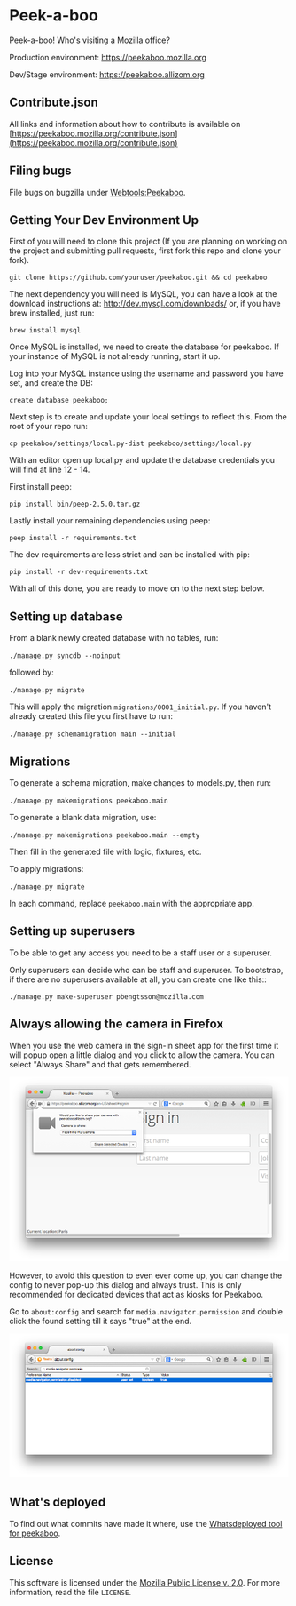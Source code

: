 Peek-a-boo
==========

Peek-a-boo! Who's visiting a Mozilla office?

Production environment: https://peekaboo.mozilla.org

Dev/Stage environment: https://peekaboo.allizom.org

Contribute.json
---------------

All links and information about how to contribute is available on
[https://peekaboo.mozilla.org/contribute.json](https://peekaboo.mozilla.org/contribute.json)

Filing bugs
-----------

File bugs on bugzilla under [Webtools:Peekaboo](https://bugzilla.mozilla.org/enter_bug.cgi?product=Webtools&component=Peekaboo).

Getting Your Dev Environment Up
-------------------------------

First of you will need to clone this project (If you are planning on working on the
project and submitting pull requests, first fork this repo and clone your fork).

    git clone https://github.com/youruser/peekaboo.git && cd peekaboo

The next dependency you will need is MySQL, you can have a look at the download instructions at:
http://dev.mysql.com/downloads/ or, if you have brew installed, just run:

    brew install mysql

Once MySQL is installed, we need to create the database for peekaboo. If your instance of MySQL
is not already running, start it up.

Log into your MySQL instance using the username and password you have set, and create the DB:

    create database peekaboo;

Next step is to create and update your local settings to reflect this. From the root of your repo run:

    cp peekaboo/settings/local.py-dist peekaboo/settings/local.py

With an editor open up local.py and update the database credentials you will find at line 12 - 14.

First install peep:

    pip install bin/peep-2.5.0.tar.gz

Lastly install your remaining dependencies using peep:

    peep install -r requirements.txt

The dev requirements are less strict and can be installed with pip:

    pip install -r dev-requirements.txt

With all of this done, you are ready to move on to the next step below.


Setting up database
-------------------

From a blank newly created database with no tables, run:

``./manage.py syncdb --noinput``

followed by:

``./manage.py migrate``

This will apply the migration ``migrations/0001_initial.py``. If you
haven't already created this file you first have to run:

``./manage.py schemamigration main --initial``

Migrations
----------

To generate a schema migration, make changes to models.py, then run:

``./manage.py makemigrations peekaboo.main``

To generate a blank data migration, use:

``./manage.py makemigrations peekaboo.main --empty``

Then fill in the generated file with logic, fixtures, etc.

To apply migrations:

``./manage.py migrate``

In each command, replace `peekaboo.main` with the appropriate app.


Setting up superusers
---------------------

To be able to get any access you need to be a staff user or a superuser.

Only superusers can decide who can be staff and superuser. To
bootstrap, if there are no superusers available at all, you can create
one like this::

    ./manage.py make-superuser pbengtsson@mozilla.com


Always allowing the camera in Firefox
-------------------------------------

When you use the web camera in the sign-in sheet app for the first
time it will popup open a little dialog and you click to allow the
camera. You can select "Always Share" and that gets remembered.

![Always Share](always-share-screenshot.png)

However, to avoid this question to even ever come up, you can change
the config to never pop-up this dialog and always trust. This is only
recommended for dedicated devices that act as kiosks for Peekaboo.

Go to `about:config` and search for `media.navigator.permission` and
double click the found setting till it says "true" at the end.

![about:config](about-config-screenshot.png)

What's deployed
---------------

To find out what commits have made it where, use the
[Whatsdeployed tool for
peekaboo](http://whatsdeployed.io/s-6w0).

License
-------

This software is licensed under the
[Mozilla Public License v. 2.0](http://mozilla.org/MPL/2.0/).
For more
information, read the file ``LICENSE``.
